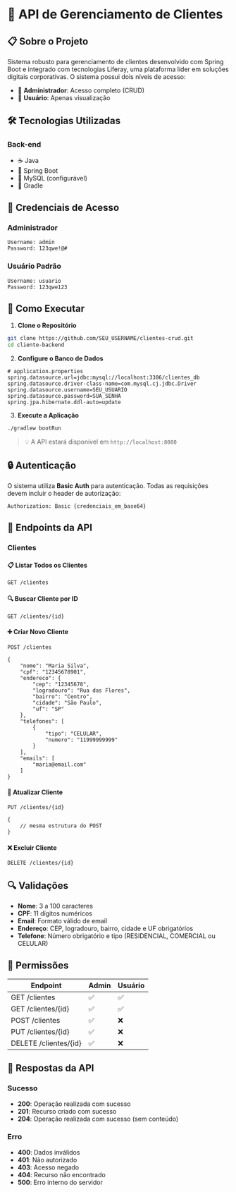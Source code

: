 # 🚀 API de Gerenciamento de Clientes

## 📋 Sobre o Projeto
Sistema robusto para gerenciamento de clientes desenvolvido com Spring Boot e integrado com tecnologias Liferay, uma plataforma líder em soluções digitais corporativas. O sistema possui dois níveis de acesso:
- 👑 **Administrador**: Acesso completo (CRUD)
- 👤 **Usuário**: Apenas visualização

## 🛠️ Tecnologias Utilizadas

### Back-end
- ☕ Java
- 🍃 Spring Boot
- 🐘 MySQL (configurável)
- 🔨 Gradle

## 🔐 Credenciais de Acesso

### Administrador
```
Username: admin
Password: 123qwe!@#
```

### Usuário Padrão
```
Username: usuario
Password: 123qwe123
```

## 🚀 Como Executar

1. **Clone o Repositório**
```bash
git clone https://github.com/SEU_USERNAME/clientes-crud.git
cd cliente-backend
```

2. **Configure o Banco de Dados**
```properties
# application.properties
spring.datasource.url=jdbc:mysql://localhost:3306/clientes_db
spring.datasource.driver-class-name=com.mysql.cj.jdbc.Driver
spring.datasource.username=SEU_USUARIO
spring.datasource.password=SUA_SENHA
spring.jpa.hibernate.ddl-auto=update
```

3. **Execute a Aplicação**
```bash
./gradlew bootRun
```

> 💡 A API estará disponível em `http://localhost:8080`

## 🔒 Autenticação

O sistema utiliza **Basic Auth** para autenticação. Todas as requisições devem incluir o header de autorização:

```
Authorization: Basic {credenciais_em_base64}
```

## 📡 Endpoints da API

### Clientes

#### 📋 Listar Todos os Clientes
```http
GET /clientes
```

#### 🔍 Buscar Cliente por ID
```http
GET /clientes/{id}
```

#### ➕ Criar Novo Cliente
```http
POST /clientes

{
    "nome": "Maria Silva",
    "cpf": "12345678901",
    "endereco": {
        "cep": "12345678",
        "logradouro": "Rua das Flores",
        "bairro": "Centro",
        "cidade": "São Paulo",
        "uf": "SP"
    },
    "telefones": [
        {
            "tipo": "CELULAR",
            "numero": "11999999999"
        }
    ],
    "emails": [
        "maria@email.com"
    ]
}
```

#### 📝 Atualizar Cliente
```http
PUT /clientes/{id}

{
    // mesma estrutura do POST
}
```

#### ❌ Excluir Cliente
```http
DELETE /clientes/{id}
```

## 🔍 Validações

- **Nome**: 3 a 100 caracteres
- **CPF**: 11 dígitos numéricos
- **Email**: Formato válido de email
- **Endereço**: CEP, logradouro, bairro, cidade e UF obrigatórios
- **Telefone**: Número obrigatório e tipo (RESIDENCIAL, COMERCIAL ou CELULAR)

## 🔐 Permissões

| Endpoint | Admin | Usuário |
|----------|-------|---------|
| GET /clientes | ✅ | ✅ |
| GET /clientes/{id} | ✅ | ✅ |
| POST /clientes | ✅ | ❌ |
| PUT /clientes/{id} | ✅ | ❌ |
| DELETE /clientes/{id} | ✅ | ❌ |

## 📝 Respostas da API

### Sucesso
- **200**: Operação realizada com sucesso
- **201**: Recurso criado com sucesso
- **204**: Operação realizada com sucesso (sem conteúdo)

### Erro
- **400**: Dados inválidos
- **401**: Não autorizado
- **403**: Acesso negado
- **404**: Recurso não encontrado
- **500**: Erro interno do servidor 